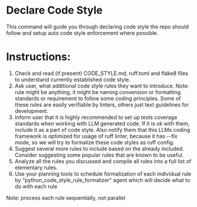 # Declare Code Style

This command will guide you through declaring code style the repo should follow and setup auto code style enforcement where possible.

# Instructions:
1. Check and read (if present) CODE_STYLE.md, ruff.toml and flake8 files to understand currently established code style.
2. Ask user, what additional code style rules they want to introduce. Note: rule might be anything, it might be naming convension or formatting standards or requirement to follow some coding principles. Some of these rules are easily verifiable by linters, others just text guidelines for development.
3. Inform user that it is highly recommended to set up tests coverage standards when working with LLM generated code. If it is ok with them, include it as a part of code style. Also notify them that this LLMs coding framework is optimized for usage of ruff linter, because it has --fix mode, so we will try to formalize these code styles as ruff config.
4. Suggest several more rules to include based on the already included. Consider suggesting some popular rules that are known to be useful.
4. Analyze all the rules you discussed and compile all rules into a full list of elementary rules.
5. Use your planning tools to schedule formalization of each individual rule by "python_code_style_rule_formalizer" agent which will decide what to do with each rule

Note: process each rule sequentially, not parallel
